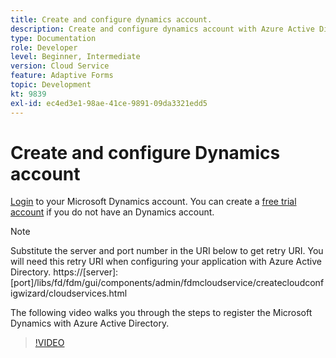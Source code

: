 ```yaml
---
title: Create and configure dynamics account.
description: Create and configure dynamics account with Azure Active Directory
type: Documentation
role: Developer
level: Beginner, Intermediate
version: Cloud Service
feature: Adaptive Forms
topic: Development
kt: 9839
exl-id: ec4ed3e1-98ae-41ce-9891-09da3321edd5
---
```

# Create and configure Dynamics account

[Login](https://dynamics.microsoft.com/en-us/) to your Microsoft Dynamics account. You can create a [free trial account](https://dynamics.microsoft.com/en-us/dynamics-365-free-trial/) if you do not have an Dynamics account.

>[!NOTE]
>Substitute the server and port number in the URI below to get retry URI. You will need this retry URI when configuring your application with Azure Active Directory.
>https://[server]:[port]/libs/fd/fdm/gui/components/admin/fdmcloudservice/createcloudconfigwizard/cloudservices.html

The following video walks you through the steps to register the Microsoft Dynamics with Azure Active Directory.

>[!VIDEO](https://video.tv.adobe.com/v/340743?quality=12&learn=on)
